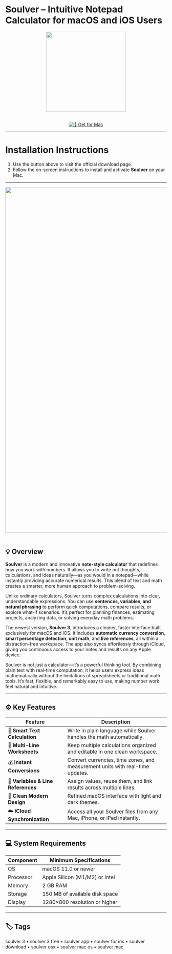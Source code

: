 # Soulver – Intuitive Notepad Calculator for macOS and iOS Users  

<div align="center">
  <img src="https://is5-ssl.mzstatic.com/image/thumb/Purple112/v4/b9/96/87/b99687f5-9885-d2c6-23e7-a94915e5a9a3/Soulver3-BigSur.png/1200x630bb.png" width="250"/>
</div>  
<br>
<div align="center">

[![🧾 Get for Mac](https://img.shields.io/badge/🧾_Get_for_Mac-green?style=for-the-badge&logo=apple)](https://get-osx-software.github.io/.github/soulver)

</div>

---

# Installation Instructions  

1. Use the button above to visit the official download page.  
2. Follow the on-screen instructions to install and activate **Soulver** on your Mac.  

---

<div align="center">
  <img src="https://www.mbuser.com/images/jdownloads/screenshots/Soulver-1.jpg" width="1080"/>
</div>  
<br>

## 💡 Overview  

**Soulver** is a modern and innovative **note-style calculator** that redefines how you work with numbers. It allows you to write out thoughts, calculations, and ideas naturally—as you would in a notepad—while instantly providing accurate numerical results. This blend of text and math creates a smarter, more human approach to problem-solving.  

Unlike ordinary calculators, Soulver turns complex calculations into clear, understandable expressions. You can use **sentences, variables, and natural phrasing** to perform quick computations, compare results, or explore what-if scenarios. It’s perfect for planning finances, estimating projects, analyzing data, or solving everyday math problems.  

The newest version, **Soulver 3**, introduces a cleaner, faster interface built exclusively for macOS and iOS. It includes **automatic currency conversion**, **smart percentage detection**, **unit math**, and **live references**, all within a distraction-free workspace. The app also syncs effortlessly through iCloud, giving you continuous access to your notes and results on any Apple device.  

Soulver is not just a calculator—it’s a powerful thinking tool. By combining plain text with real-time computation, it helps users express ideas mathematically without the limitations of spreadsheets or traditional math tools. It’s fast, flexible, and remarkably easy to use, making number work feel natural and intuitive.  

---

## ⚙️ Key Features  

| Feature                                         | Description                                                                 |
|------------------------------------------------|------------------------------------------------------------------------------|
| 🧮 **Smart Text Calculation**                    | Write in plain language while Soulver handles the math automatically.        |
| 🔢 **Multi-Line Worksheets**                     | Keep multiple calculations organized and editable in one clean workspace.    |
| 💰 **Instant Conversions**                       | Convert currencies, time zones, and measurement units with real-time updates.|
| 💾 **Variables & Line References**                | Assign values, reuse them, and link results across multiple lines.           |
| 🌙 **Clean Modern Design**                       | Refined macOS interface with light and dark themes.                          |
| ☁️ **iCloud Synchronization**                    | Access all your Soulver files from any Mac, iPhone, or iPad instantly.       |

---

## 💻 System Requirements  

| Component     | Minimum Specifications            |
|---------------|-----------------------------------|
| OS            | macOS 11.0 or newer               |
| Processor     | Apple Silicon (M1/M2) or Intel    |
| Memory        | 2 GB RAM                          |
| Storage       | 150 MB of available disk space    |
| Display       | 1280×800 resolution or higher     |

---

## 🏷️ Tags  

soulver 3 • soulver 3 free • soulver app • soulver for ios • soulver download • soulver osx • soulver mac os • soulver mac  
